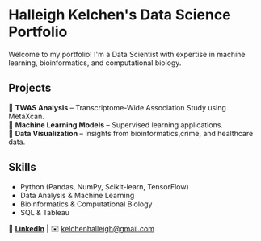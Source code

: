 # Halleigh Kelchen's Data Science Portfolio

Welcome to my portfolio! I'm a Data Scientist with expertise in machine learning, bioinformatics, and computational biology. 

## Projects
📌 **TWAS Analysis** – Transcriptome-Wide Association Study using MetaXcan.  
📌 **Machine Learning Models** – Supervised learning applications.  
📌 **Data Visualization** – Insights from bioinformatics,crime, and healthcare data.  

## Skills
- Python (Pandas, NumPy, Scikit-learn, TensorFlow)
- Data Analysis & Machine Learning
- Bioinformatics & Computational Biology
- SQL & Tableau

🔗 **[LinkedIn](https://linkedin.com/in/halleigh-kelchen)** | ✉️ kelchenhalleigh@gmail.com
